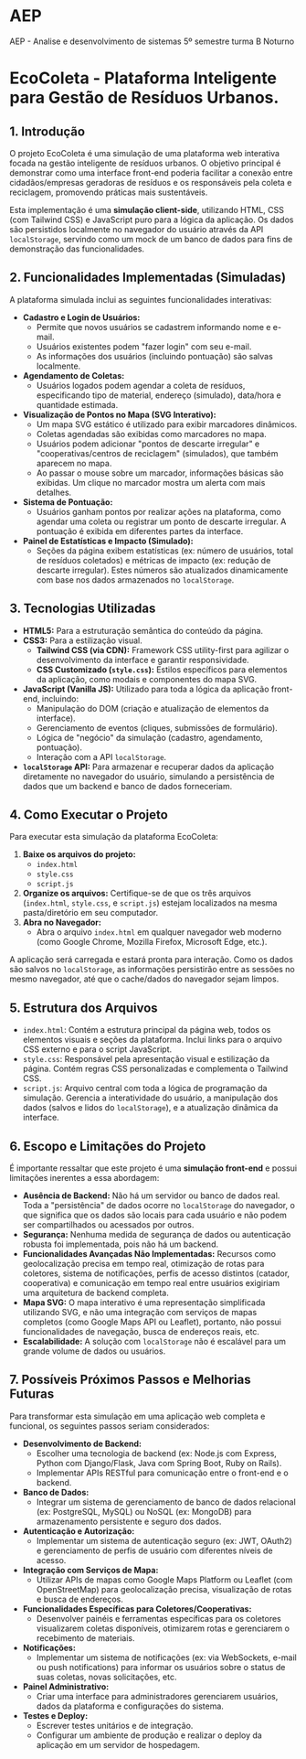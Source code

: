# AEP
AEP - Analise e desenvolvimento de sistemas 5º semestre turma B Noturno

# EcoColeta - Plataforma Inteligente para Gestão de Resíduos Urbanos.

## 1. Introdução

O projeto EcoColeta é uma simulação de uma plataforma web interativa focada na gestão inteligente de resíduos urbanos. O objetivo principal é demonstrar como uma interface front-end poderia facilitar a conexão entre cidadãos/empresas geradoras de resíduos e os responsáveis pela coleta e reciclagem, promovendo práticas mais sustentáveis.

Esta implementação é uma **simulação client-side**, utilizando HTML, CSS (com Tailwind CSS) e JavaScript puro para a lógica da aplicação. Os dados são persistidos localmente no navegador do usuário através da API `localStorage`, servindo como um mock de um banco de dados para fins de demonstração das funcionalidades.

## 2. Funcionalidades Implementadas (Simuladas)

A plataforma simulada inclui as seguintes funcionalidades interativas:

* **Cadastro e Login de Usuários:**
    * Permite que novos usuários se cadastrem informando nome e e-mail.
    * Usuários existentes podem "fazer login" com seu e-mail.
    * As informações dos usuários (incluindo pontuação) são salvas localmente.
* **Agendamento de Coletas:**
    * Usuários logados podem agendar a coleta de resíduos, especificando tipo de material, endereço (simulado), data/hora e quantidade estimada.
* **Visualização de Pontos no Mapa (SVG Interativo):**
    * Um mapa SVG estático é utilizado para exibir marcadores dinâmicos.
    * Coletas agendadas são exibidas como marcadores no mapa.
    * Usuários podem adicionar "pontos de descarte irregular" e "cooperativas/centros de reciclagem" (simulados), que também aparecem no mapa.
    * Ao passar o mouse sobre um marcador, informações básicas são exibidas. Um clique no marcador mostra um alerta com mais detalhes.
* **Sistema de Pontuação:**
    * Usuários ganham pontos por realizar ações na plataforma, como agendar uma coleta ou registrar um ponto de descarte irregular. A pontuação é exibida em diferentes partes da interface.
* **Painel de Estatísticas e Impacto (Simulado):**
    * Seções da página exibem estatísticas (ex: número de usuários, total de resíduos coletados) e métricas de impacto (ex: redução de descarte irregular). Estes números são atualizados dinamicamente com base nos dados armazenados no `localStorage`.

## 3. Tecnologias Utilizadas

* **HTML5:** Para a estruturação semântica do conteúdo da página.
* **CSS3:** Para a estilização visual.
    * **Tailwind CSS (via CDN):** Framework CSS utility-first para agilizar o desenvolvimento da interface e garantir responsividade.
    * **CSS Customizado (`style.css`):** Estilos específicos para elementos da aplicação, como modais e componentes do mapa SVG.
* **JavaScript (Vanilla JS):** Utilizado para toda a lógica da aplicação front-end, incluindo:
    * Manipulação do DOM (criação e atualização de elementos da interface).
    * Gerenciamento de eventos (cliques, submissões de formulário).
    * Lógica de "negócio" da simulação (cadastro, agendamento, pontuação).
    * Interação com a API `localStorage`.
* **`localStorage` API:** Para armazenar e recuperar dados da aplicação diretamente no navegador do usuário, simulando a persistência de dados que um backend e banco de dados forneceriam.

## 4. Como Executar o Projeto

Para executar esta simulação da plataforma EcoColeta:

1.  **Baixe os arquivos do projeto:**
    * `index.html`
    * `style.css`
    * `script.js`
2.  **Organize os arquivos:** Certifique-se de que os três arquivos (`index.html`, `style.css`, e `script.js`) estejam localizados na mesma pasta/diretório em seu computador.
3.  **Abra no Navegador:**
    * Abra o arquivo `index.html` em qualquer navegador web moderno (como Google Chrome, Mozilla Firefox, Microsoft Edge, etc.).

A aplicação será carregada e estará pronta para interação. Como os dados são salvos no `localStorage`, as informações persistirão entre as sessões no mesmo navegador, até que o cache/dados do navegador sejam limpos.

## 5. Estrutura dos Arquivos

* `index.html`: Contém a estrutura principal da página web, todos os elementos visuais e seções da plataforma. Inclui links para o arquivo CSS externo e para o script JavaScript.
* `style.css`: Responsável pela apresentação visual e estilização da página. Contém regras CSS personalizadas e complementa o Tailwind CSS.
* `script.js`: Arquivo central com toda a lógica de programação da simulação. Gerencia a interatividade do usuário, a manipulação dos dados (salvos e lidos do `localStorage`), e a atualização dinâmica da interface.

## 6. Escopo e Limitações do Projeto

É importante ressaltar que este projeto é uma **simulação front-end** e possui limitações inerentes a essa abordagem:

* **Ausência de Backend:** Não há um servidor ou banco de dados real. Toda a "persistência" de dados ocorre no `localStorage` do navegador, o que significa que os dados são locais para cada usuário e não podem ser compartilhados ou acessados por outros.
* **Segurança:** Nenhuma medida de segurança de dados ou autenticação robusta foi implementada, pois não há um backend.
* **Funcionalidades Avançadas Não Implementadas:** Recursos como geolocalização precisa em tempo real, otimização de rotas para coletores, sistema de notificações, perfis de acesso distintos (catador, cooperativa) e comunicação em tempo real entre usuários exigiriam uma arquitetura de backend completa.
* **Mapa SVG:** O mapa interativo é uma representação simplificada utilizando SVG, e não uma integração com serviços de mapas completos (como Google Maps API ou Leaflet), portanto, não possui funcionalidades de navegação, busca de endereços reais, etc.
* **Escalabilidade:** A solução com `localStorage` não é escalável para um grande volume de dados ou usuários.

## 7. Possíveis Próximos Passos e Melhorias Futuras

Para transformar esta simulação em uma aplicação web completa e funcional, os seguintes passos seriam considerados:

* **Desenvolvimento de Backend:**
    * Escolher uma tecnologia de backend (ex: Node.js com Express, Python com Django/Flask, Java com Spring Boot, Ruby on Rails).
    * Implementar APIs RESTful para comunicação entre o front-end e o backend.
* **Banco de Dados:**
    * Integrar um sistema de gerenciamento de banco de dados relacional (ex: PostgreSQL, MySQL) ou NoSQL (ex: MongoDB) para armazenamento persistente e seguro dos dados.
* **Autenticação e Autorização:**
    * Implementar um sistema de autenticação seguro (ex: JWT, OAuth2) e gerenciamento de perfis de usuário com diferentes níveis de acesso.
* **Integração com Serviços de Mapa:**
    * Utilizar APIs de mapas como Google Maps Platform ou Leaflet (com OpenStreetMap) para geolocalização precisa, visualização de rotas e busca de endereços.
* **Funcionalidades Específicas para Coletores/Cooperativas:**
    * Desenvolver painéis e ferramentas específicas para os coletores visualizarem coletas disponíveis, otimizarem rotas e gerenciarem o recebimento de materiais.
* **Notificações:**
    * Implementar um sistema de notificações (ex: via WebSockets, e-mail ou push notifications) para informar os usuários sobre o status de suas coletas, novas solicitações, etc.
* **Painel Administrativo:**
    * Criar uma interface para administradores gerenciarem usuários, dados da plataforma e configurações do sistema.
* **Testes e Deploy:**
    * Escrever testes unitários e de integração.
    * Configurar um ambiente de produção e realizar o deploy da aplicação em um servidor de hospedagem.


